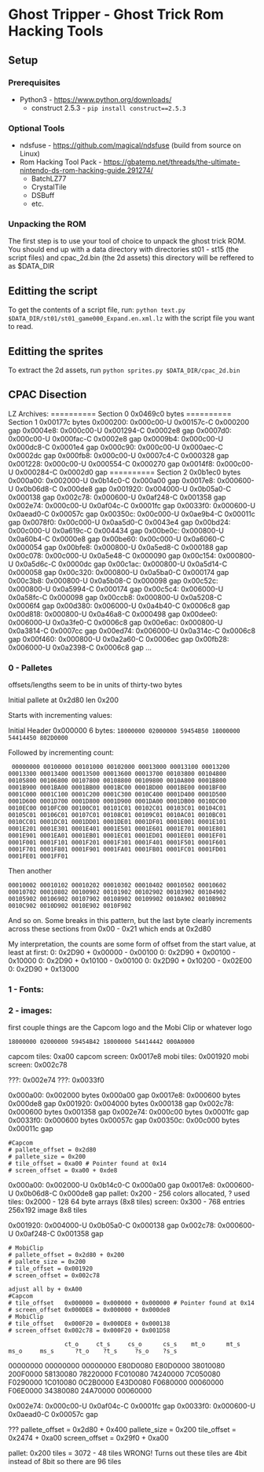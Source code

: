 # Ghost Tripper - Ghost Trick Rom Hacking Tools

## Setup

### Prerequisites

 * Python3 - https://www.python.org/downloads/
   * construct 2.5.3 - `pip install construct==2.5.3`

### Optional Tools

 * ndsfuse - https://github.com/magical/ndsfuse (build from source on Linux)
 * Rom Hacking Tool Pack - https://gbatemp.net/threads/the-ultimate-nintendo-ds-rom-hacking-guide.291274/
   * BatchLZ77
   * CrystalTile
   * DSBuff
   * etc.

### Unpacking the ROM

The first step is to use your tool of choice to unpack the ghost trick ROM. You should end up with a data directory with directories st01 - st15 (the script files) and cpac_2d.bin (the 2d assets) this directory will be reffered to as $DATA_DIR


## Editting the script

To get the contents of a script file, run: `python text.py $DATA_DIR/st01/st01_game000_Expand.en.xml.lz` with the script file you want to read.

## Editting the sprites

To extract the 2d assets, run `python sprites.py $DATA_DIR/cpac_2d.bin`

## CPAC Disection

LZ Archives:
========== Section 0 0x0469c0 bytes
========== Section 1 0x00177c bytes
0x000200: 0x000c00-U 0x00157c-C 0x000200 gap
0x0004e8: 0x000c00-U 0x001294-C 0x0002e8 gap
0x0007d0: 0x000c00-U 0x000fac-C 0x0002e8 gap
0x0009b4: 0x000c00-U 0x000dc8-C 0x0001e4 gap
0x000c90: 0x000c00-U 0x000aec-C 0x0002dc gap
0x000fb8: 0x000c00-U 0x0007c4-C 0x000328 gap
0x001228: 0x000c00-U 0x000554-C 0x000270 gap
0x0014f8: 0x000c00-U 0x000284-C 0x0002d0 gap
========== Section 2 0x0b1ec0 bytes
0x000a00: 0x002000-U 0x0b14c0-C 0x000a00 gap
0x0017e8: 0x000600-U 0x0b06d8-C 0x000de8 gap
0x001920: 0x004000-U 0x0b05a0-C 0x000138 gap
0x002c78: 0x000600-U 0x0af248-C 0x001358 gap
0x002e74: 0x000c00-U 0x0af04c-C 0x0001fc gap
0x0033f0: 0x000600-U 0x0aead0-C 0x00057c gap
0x00350c: 0x00c000-U 0x0ae9b4-C 0x00011c gap
0x0078f0: 0x00c000-U 0x0aa5d0-C 0x0043e4 gap
0x00bd24: 0x00c000-U 0x0a619c-C 0x004434 gap
0x00be0c: 0x000800-U 0x0a60b4-C 0x0000e8 gap
0x00be60: 0x00c000-U 0x0a6060-C 0x000054 gap
0x00bfe8: 0x000800-U 0x0a5ed8-C 0x000188 gap
0x00c078: 0x00c000-U 0x0a5e48-C 0x000090 gap
0x00c154: 0x000800-U 0x0a5d6c-C 0x0000dc gap
0x00c1ac: 0x000800-U 0x0a5d14-C 0x000058 gap
0x00c320: 0x000800-U 0x0a5ba0-C 0x000174 gap
0x00c3b8: 0x000800-U 0x0a5b08-C 0x000098 gap
0x00c52c: 0x000800-U 0x0a5994-C 0x000174 gap
0x00c5c4: 0x006000-U 0x0a58fc-C 0x000098 gap
0x00ccb8: 0x000800-U 0x0a5208-C 0x0006f4 gap
0x00d380: 0x006000-U 0x0a4b40-C 0x0006c8 gap
0x00d818: 0x000800-U 0x0a46a8-C 0x000498 gap
0x00dee0: 0x006000-U 0x0a3fe0-C 0x0006c8 gap
0x00e6ac: 0x000800-U 0x0a3814-C 0x0007cc gap
0x00ed74: 0x006000-U 0x0a314c-C 0x0006c8 gap
0x00f460: 0x000800-U 0x0a2a60-C 0x0006ec gap
0x00fb28: 0x006000-U 0x0a2398-C 0x0006c8 gap
...


### 0 - Palletes

offsets/lengths seem to be in units of thirty-two bytes

Initial pallete at 0x2d80 len 0x200

Starts with incrementing values:

Initial Header 0x000000 6 bytes:
`18000000 02000000 59454B50 18000000 54414450 802D0000`

Followed by incrementing count:

```
 00000000 00100000 00101000 00102000 00013000 00013100 00013200 00013300 00013400 00013500 00013600 00013700 00103800 00104800 00105800 00106800 00107800 00108800 00109800 0010A800 0001B800 0001B900 0001BA00 0001BB00 0001BC00 0001BD00 0001BE00 0001BF00 0001C000 0001C100 0001C200 0001C300 0010C400 0001D400 0001D500 0001D600 0001D700 0001D800 0001D900 0001DA00 0001DB00 0010DC00 0010EC00 0010FC00 00100C01 00101C01 00102C01 00103C01 00104C01 00105C01 00106C01 00107C01 00108C01 00109C01 0010AC01 0010BC01 0010CC01 0001DC01 0001DD01 0001DE01 0001DF01 0001E001 0001E101 0001E201 0001E301 0001E401 0001E501 0001E601 0001E701 0001E801 0001E901 0001EA01 0001EB01 0001EC01 0001ED01 0001EE01 0001EF01 0001F001 0001F101 0001F201 0001F301 0001F401 0001F501 0001F601 0001F701 0001F801 0001F901 0001FA01 0001FB01 0001FC01 0001FD01 0001FE01 0001FF01
```
Then another
```
00010002 00010102 00010202 00010302 00010402 00010502 00010602 00010702 00010802 00100902 00101902 00102902 00103902 00104902 00105902 00106902 00107902 00108902 00109902 0010A902 0010B902 0010C902 0010D902 0010E902 0010F902
```
And so on. Some breaks in this pattern, but the last byte clearly increments across these sections from 0x00 - 0x21 which ends at 0x2d80

My interpretation, the counts are some form of offset from the start value, at least at first:
0: 0x2D90 + 0x00000 - 0x00100
0: 0x2D90 + 0x00100 - 0x10000
0: 0x2D90 + 0x10100 - 0x00100
0: 0x2D90 + 0x10200 - 0x02E00
0: 0x2D90 + 0x13000

### 1 - Fonts:

### 2 - images:
first couple things are the Capcom logo and the Mobi Clip or whatever logo

`18000000 02000000 59454B42 18000000 54414442 000A0000`

capcom tiles: 0xa00 capcom screen: 0x0017e8
mobi tiles: 0x001920 mobi screen: 0x002c78

???: 0x002e74
???: 0x0033f0

0x000a00: 0x002000 bytes 0x000a00 gap
0x0017e8: 0x000600 bytes 0x000de8 gap
0x001920: 0x004000 bytes 0x000138 gap
0x002c78: 0x000600 bytes 0x001358 gap
0x002e74: 0x000c00 bytes 0x0001fc gap
0x0033f0: 0x000600 bytes 0x00057c gap
0x00350c: 0x00c000 bytes 0x00011c gap

    #Capcom
    # pallete_offset = 0x2d80
    # pallete_size = 0x200
    # tile_offset = 0xa00 # Pointer found at 0x14
    # screen_offset = 0xa00 + 0xde8

0x000a00: 0x002000-U 0x0b14c0-C 0x000a00 gap
0x0017e8: 0x000600-U 0x0b06d8-C 0x000de8 gap
pallet: 0x200 - 256 colors allocated, ? used
tiles: 0x2000 - 128 64 byte arrays (8x8 tiles)
screen: 0x300 - 768 entries
256x192 image
8x8 tiles




0x001920: 0x004000-U 0x0b05a0-C 0x000138 gap
0x002c78: 0x000600-U 0x0af248-C 0x001358 gap


    # MobiClip
    # pallete_offset = 0x2d80 + 0x200
    # pallete_size = 0x200
    # tile_offset = 0x001920
    # screen_offset = 0x002c78

    adjust all by + 0xA00
    #Capcom
    # tile_offset   0x000000 = 0x000000 + 0x000000 # Pointer found at 0x14
    # screen_offset 0x000DE8 = 0x000000 + 0x000de8
    # MobiClip
    # tile_offset   0x000F20 = 0x000DE8 + 0x000138
    # screen_offset 0x002c78 = 0x000F20 + 0x001D58

                    ct_o     ct_s     cs_o      cs_s    mt_o      mt_s    ms_o     ms_s      ?t_o    ?t_s     ?s_o    ?s_s
00000000 00000000 00000000 E80D0080 E80D0000 38010080 200F0000 58130080 78220000 FC010080 74240000 7C050080 F0290000 1C010080 0C2B0000 E43D0080 F0680000 00060000 F06E0000 34380080 24A70000 00060000


0x002e74: 0x000c00-U 0x0af04c-C 0x0001fc gap
0x0033f0: 0x000600-U 0x0aead0-C 0x00057c gap

???
pallete_offset = 0x2d80 + 0x400
pallete_size = 0x200
tile_offset = 0x2474 + 0xa00
screen_offset = 0x29f0 + 0xa00

pallet: 0x200
tiles = 3072 - 48 tiles WRONG! Turns out these tiles are 4bit instead of 8bit so there are 96 tiles


